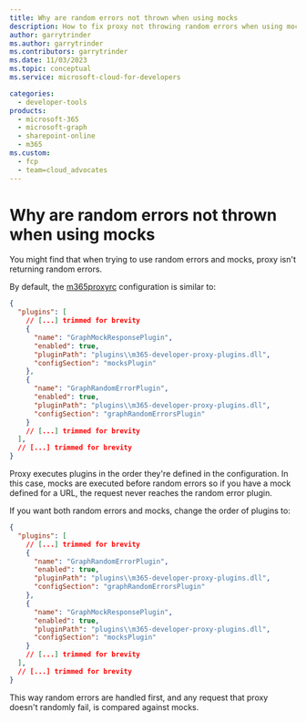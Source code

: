 ```yaml
---
title: Why are random errors not thrown when using mocks
description: How to fix proxy not throwing random errors when using mocks
author: garrytrinder
ms.author: garrytrinder
ms.contributors: garrytrinder
ms.date: 11/03/2023
ms.topic: conceptual
ms.service: microsoft-cloud-for-developers

categories:
  - developer-tools
products:
  - microsoft-365
  - microsoft-graph
  - sharepoint-online
  - m365
ms.custom:
  - fcp
  - team=cloud_advocates
---
```


# Why are random errors not thrown when using mocks

You might find that when trying to use random errors and mocks, proxy isn't returning random errors.

By default, the [m365proxyrc](../technical-reference/m365proxyrc.md) configuration is similar to:

```json
{
  "plugins": [
    // [...] trimmed for brevity
    {
      "name": "GraphMockResponsePlugin",
      "enabled": true,
      "pluginPath": "plugins\\m365-developer-proxy-plugins.dll",
      "configSection": "mocksPlugin"
    },
    {
      "name": "GraphRandomErrorPlugin",
      "enabled": true,
      "pluginPath": "plugins\\m365-developer-proxy-plugins.dll",
      "configSection": "graphRandomErrorsPlugin"
    }
    // [...] trimmed for brevity
  ],
  // [...] trimmed for brevity
}
```

Proxy executes plugins in the order they're defined in the configuration. In this case, mocks are executed before random errors so if you have a mock defined for a URL, the request never reaches the random error plugin.

If you want both random errors and mocks, change the order of plugins to:

```json
{
  "plugins": [
    // [...] trimmed for brevity
    {
      "name": "GraphRandomErrorPlugin",
      "enabled": true,
      "pluginPath": "plugins\\m365-developer-proxy-plugins.dll",
      "configSection": "graphRandomErrorsPlugin"
    },
    {
      "name": "GraphMockResponsePlugin",
      "enabled": true,
      "pluginPath": "plugins\\m365-developer-proxy-plugins.dll",
      "configSection": "mocksPlugin"
    }
    // [...] trimmed for brevity
  ],
  // [...] trimmed for brevity
}
```

This way random errors are handled first, and any request that proxy doesn't randomly fail, is compared against mocks.
